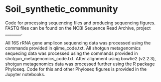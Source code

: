 # Soil_synthetic_community
Code for processing sequencing files and producing sequencing figures. FASTQ files can be found on the NCBI Sequence Read Archive, project ________.

All 16S rRNA gene amplicon sequencing data was processed using the commands provided in qiime_code.txt.
All shotgun metagenomics sequecing data was processed using the commands provided in shotgun_metagenomics_code.txt. After alignment using bowtie2 (v2.2.3), shotgun metagenomics data was processed further using the R package Phyloseq. Code for this and other Phyloseq figures is provided in the Jupyter notebooks. 
